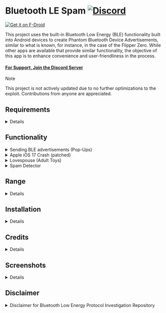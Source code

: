 # Bluetooth LE Spam [![Discord](https://img.shields.io/discord/1170266776731406386?label=Discord&link=https://discord.gg/x4e4Gma585)](https://discord.gg/x4e4Gma585)

[<img src="https://f-droid.org/badge/get-it-on.png"
alt="Get it on F-Droid"
height="80">](https://f-droid.org/packages/de.simon.dankelmann.bluetoothlespam/)

This project uses the built-in Bluetooth Low Energy (BLE) functionality built into Android devices
to create Phantom Bluetooth Device Advertisements, similar to what is known, for instance, in the case of the Flipper Zero.
While other apps are available that provide similar functionality, the objective of this app is to enhance convenience and user-friendliness in the process.

#### [For Support, Join the Discord Server](https://discord.gg/x4e4Gma585)

> [!NOTE]
> This project is not actively updated due to no further optimizations to the exploit.
> Contributions from anyone are appreciated.   

## Requirements

<details >
<summary>Details</summary>
<br>
- Android 8.0 (API level 26) or later

> Tip:
> If you don't know your API level visit [SDK Platform release notes](https://developer.android.com/tools/releases/platforms).
> You also can view your Android version in the Info tab in settings.

- You can not run the app on IOS or PC (even with emulators/VM's)

</details>


## Functionality

<details >
<summary>Sending BLE advertisements (Pop-Ups)</summary>
<br>
This app can send BLE advertisements that mimic the usage of various services.
This can cause nearby devices that listen to such advertisements to show unwanted popup dialogs.

Supported services are:

- Apple (new device popups, various action modals)
- [Microsoft Swift Pair](https://learn.microsoft.com/en-us/windows-hardware/design/component-guidelines/bluetooth-swift-pair) (Windows Devices)
- Samsung Easy Setup

End of life services are:
- [Google Fast Pair](https://developers.google.com/nearby/fast-pair/landing-page) (Android devices) -- patched on modern devices
  
You can send BLE advertisements for all services or for selected targets only.

</details>

<details >
<summary>Apple iOS 17 Crash (patched)</summary>
<br>
With some modifications to the advertised BLE package, it is possible to trigger a reboot in various iOS 17 devices.
This causes the targeted iPhone to temporarily freeze for a few minutes before automatically restarting.

This is reported to be partially patched in iOS 17.2, and fully patched in iOS 18.

> Note:
> To achieve optimal results, it is recommended to set the advertising interval to a value between 20 and 100 milliseconds.
>Additionally, locking and unlocking the targeted iPhone can aid in the process.

</details>

<details >
<summary>Lovespouse (Adult Toys)</summary>
<br>
With these BLE advertisements, it is possible to enable and disable various adult toys that support the Lovespouse app.
Additionally, the "Denial of Pleasure" can be executed by selecting the Lovespouse Stops List and setting the repeat mode to Repeat List. More information on this topic can be found <a href="https://mandomat.github.io/2023-11-13-denial-of-pleasure/">here</a>.
</details>

<details >
<summary>Spam Detector</summary>
<br>
The Spam Detector tool allows you to detect nearby spammers, even on the lock screen.
It can identify spam from Flipper Zeros, our app, and various other software and scripts.
Once your device has detected spam, it will send you a notification, indicating whether it was sent by a Flipper Zero or another source.

  > NOTE:
> Location permission and background location access are required for this feature to work.
> These permissions are necessary because Android mandates them for Bluetooth scanning in the background.
> It's important to note that the app will NOT collect your location data.
</details>

## Range

<details >
<summary>Details</summary>
<br>
The range of Bluetooth Low Energy (BLE) can vary between devices.
Some may have a long range, while others may have a short range.

Android's Bluetooth Low Energy API allows apps to set the TX Power level and include it in the advertiser's payload.
However, it doesn't permit direct modification of the byte values actually transmitted in the payload.
This limitation affects the range of the Fast Pair functionality.
Receiving devices calculate the transmitter's proximity based on the actual received signal strength and the transmitted byte in the payload, which contains the TX Power level the transmitter used.

Devices like the Flipper Zero, however, have the capability to modify this byte, significantly extending their range.
</details>


## Installation

<details >
<summary>Details</summary>
<br>
You can get installable APK files from the <a href="https://github.com/simondankelmann/Bluetooth-LE-Spam/releases">Github Releases</a>
and from <a href="https://f-droid.org/packages/de.simon.dankelmann.bluetoothlespam/">F-Droid</a>.
You can clone the git repo and also build the app yourself.

If you are an end-user looking for a fully functional app, download the Release APK for optimal performance (simply go for this one).
If you are a developer or tester, opt for the Debug APK for testing and debugging purposes.
</details>

## Credits

<details >
<summary>Details</summary>
<br>
- <a href="https://www.mobile-hacker.com/author/boni11/">mh from mobile-hacker.com</a> for the <a href="https://www.mobile-hacker.com/2023/09/07/spoof-ios-devices-with-bluetooth-pairing-messages-using-android/">Article / Guideline</a> about using the nRF Connect App to Spoof iOS Devices  
- <a href="https://github.com/Willy-JL">Willy-JL</a>, <a href="https://github.com/ECTO-1A">ECTO-1A</a>, <a href="https://github.com/Spooks4576">Spooks4567</a> and <a href="https://github.com/Mr-Proxy-source">Mrproxy</a> for their contribution in the BLE Spam App on the Flipper Zero  
- <a href="https://github.com/furiousMAC">FuriousMAC</a> and <a href="https://github.com/hexway">Hexway</a> for their prior researches  
- <a href="https://mandomat.github.io/aboutme/">mandomat</a> for the research of <a href="https://mandomat.github.io/2023-11-13-denial-of-pleasure/">Denial of Pleasure</a>  
- <a href="https://github.com/tutozz">tutozz</a> for the research of Easy Setup Buds in Android  
- <a href="https://github.com/K3YOMI">K3YOMI</a> for the spam detector idea  
- <a href="https://www.tiktok.com/discover/glorious-gizmos">Glorious Gizmos</a> for making content and tutorials on our app  
- And special thanks to anyone else who has been involved in prior research and publications related to this topic.  
</details>

## Screenshots

<details>
<img src="fastlane/metadata/android/en-US/images/phoneScreenshots/1.png" width=300>
<img src="fastlane/metadata/android/en-US/images/phoneScreenshots/2.png" width=300>
<img src="fastlane/metadata/android/en-US/images/phoneScreenshots/3.png" width=300>
<img src="fastlane/metadata/android/en-US/images/phoneScreenshots/4.png" width=300>
</details>

## Disclaimer
<details >
<summary>Disclaimer for Bluetooth Low Energy Protocol Investigation Repository</summary>
<br>
This repository contains code for the investigation and experimentation of the Bluetooth Low Energy (BLE) protocol.
Please be aware of the following disclaimers before using or contributing to this repository:

1. Purpose: The code and information provided in this repository are intended for educational and research purposes and is just a proof of concept.
   It is not intended for any malicious or harmful activities.

2. Legal Compliance: Users are responsible for ensuring that their use of the code and information in this repository complies with all applicable laws and regulations, including those governing wireless communication and intellectual property rights.

3. No Warranty: The code and information provided in this repository are provided "as is" without any warranties, expressed or implied.
   The authors and contributors are not responsible for any consequences resulting from the use of this code.

4. Risks: Experimenting with BLE protocols can have potential security and privacy implications.
   Users should exercise caution and use this code responsibly, respecting the privacy and security of devices and systems.

5. Contribution Guidelines: If you contribute to this repository, ensure that your contributions comply with the project's goals and the repository's license.
   By contributing, you agree to license your contributions under the same license as this repository.

6. Support: This repository is not maintained for production use.
   The authors and contributors may not provide support or updates regularly.

By using and contributing to this repository, you agree to these disclaimers and guidelines.
If you do not agree, please refrain from using or contributing to this repository.

For any questions or concerns, please contact the repository maintainers on Discord or Github.
</details>
